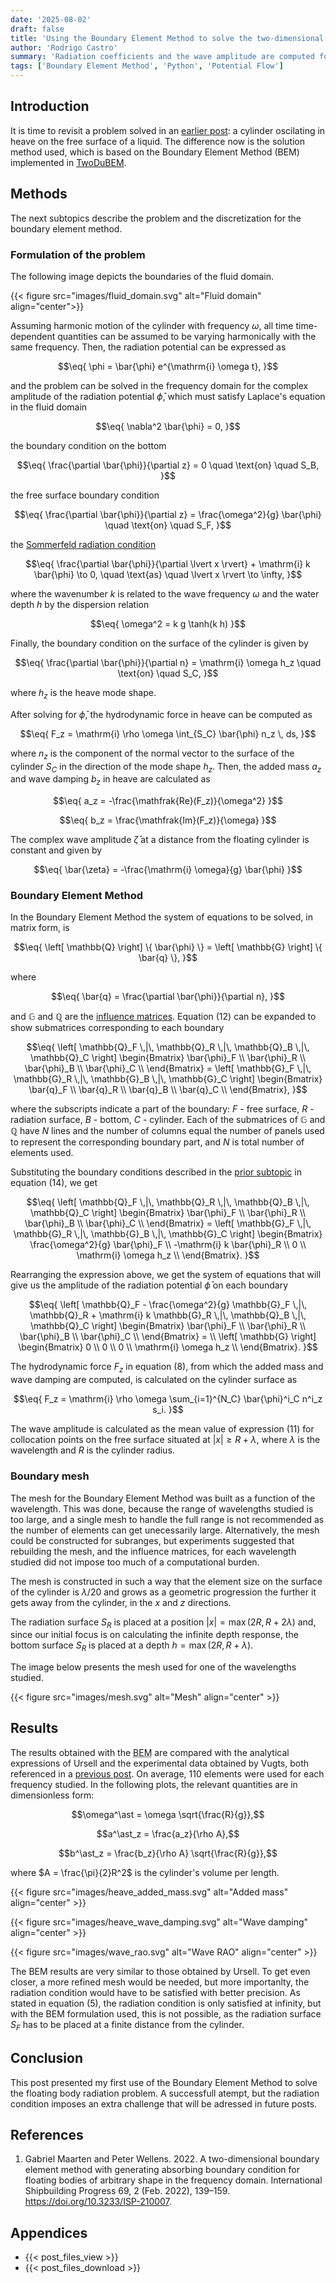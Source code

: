 ```yaml
---
date: '2025-08-02'
draft: false
title: 'Using the Boundary Element Method to solve the two-dimensional floating body radiation problem'
author: 'Rodrigo Castro'
summary: 'Radiation coefficients and the wave amplitude are computed for a cylinder heaving on the free surface of a liquid.'
tags: ['Boundary Element Method', 'Python', 'Potential Flow']
---
```


## Introduction
It is time to revisit a problem solved in an [earlier post][j2d_cylinder]: a cylinder oscilating in heave on the free surface of a liquid. The difference now is the solution method used, which is based on the Boundary Element Method (BEM) implemented in [TwoDuBEM].

## Methods
The next subtopics describe the problem and the discretization for the boundary element method.

### Formulation of the problem
The following image depicts the boundaries of the fluid domain.

{{< figure src="images/fluid_domain.svg" alt="Fluid domain" align="center">}}

Assuming harmonic motion of the cylinder with frequency $\omega$, all time time-dependent quantities can be assumed to be varying harmonically with the same frequency. Then, the radiation potential can be expressed as

$$\eq{
\phi = \bar{\phi} e^{\mathrm{i} \omega t},
}$$

and the problem can be solved in the frequency domain for the complex amplitude of the radiation potential $\bar{\phi}$, which must satisfy Laplace's equation in the fluid domain

$$\eq{
\nabla^2 \bar{\phi} = 0, 
}$$

the boundary condition on the bottom

$$\eq{
\frac{\partial \bar{\phi}}{\partial z} = 0 \quad \text{on} \quad S_B, 
}$$

the free surface boundary condition

$$\eq{
\frac{\partial \bar{\phi}}{\partial z} = \frac{\omega^2}{g} \bar{\phi} \quad \text{on} \quad S_F, 
}$$

the [Sommerfeld radiation condition][sommerfeld]

$$\eq{
\frac{\partial \bar{\phi}}{\partial \lvert x \rvert} + \mathrm{i} k \bar{\phi} \to 0, \quad \text{as} \quad \lvert x \rvert \to \infty, }$$

where the wavenumber $k$ is related to the wave frequency $\omega$ and the water depth $h$ by the dispersion relation

$$\eq{
\omega^2 = k g \tanh(k h)
}$$

Finally, the boundary condition on the surface of the cylinder is given by

$$\eq{
\frac{\partial \bar{\phi}}{\partial n} = \mathrm{i} \omega h_z \quad \text{on} \quad S_C, 
}$$

where $h_z$ is the heave mode shape.

After solving for $\bar{\phi}$, the hydrodynamic force in heave can be computed as

$$\eq{
F_z = \mathrm{i} \rho \omega \int_{S_C} \bar{\phi} n_z \, ds,
}$$

where $n_z$ is the component of the normal vector to the surface of the cylinder $S_C$ in the direction of the mode shape $h_z$. Then, the added mass $a_z$ and wave damping $b_z$ in heave are calculated as

$$\eq{
a_z = -\frac{\mathfrak{Re}(F_z)}{\omega^2}
}$$

$$\eq{
b_z = \frac{\mathfrak{Im}(F_z)}{\omega}
}$$

The complex wave amplitude $\bar{\zeta}$ at a distance from the floating cylinder is constant and given by

$$\eq{
\bar{\zeta} = -\frac{\mathrm{i} \omega}{g} \bar{\phi}
}$$

### Boundary Element Method
In the Boundary Element Method the system of equations to be solved, in matrix form, is

$$\eq{
\left[ \mathbb{Q} \right] \{ \bar{\phi} \} = \left[ \mathbb{G} \right] \{ \bar{q} \},
}$$

where

$$\eq{
\bar{q} = \frac{\partial \bar{\phi}}{\partial n},
}$$

and $\mathbb{G}$ and $\mathbb{Q}$ are the [influence matrices][2d_cbem]. Equation $(12)$ can be expanded to show submatrices corresponding to each boundary

$$\eq{
\left[ \mathbb{Q}_F \,|\, \mathbb{Q}_R \,|\, \mathbb{Q}_B \,|\, \mathbb{Q}_C \right]
\begin{Bmatrix}
    \bar{\phi}_F \\
    \bar{\phi}_R \\
    \bar{\phi}_B \\
    \bar{\phi}_C \\
\end{Bmatrix} = 
\left[ \mathbb{G}_F \,|\, \mathbb{G}_R \,|\, \mathbb{G}_B \,|\, \mathbb{G}_C \right]
\begin{Bmatrix}
    \bar{q}_F \\
    \bar{q}_R \\
    \bar{q}_B \\
    \bar{q}_C \\
\end{Bmatrix},
}$$

where the subscripts indicate a part of the boundary: $F$ - free surface, $R$ - radiation surface, $B$ - bottom, $C$ - cylinder. Each of the submatrices of $\mathbb{G}$ and $\mathbb{Q}$ have $N$ lines and the number of columns equal the number of panels used to represent the corresponding boundary part, and $N$ is total number of elements used.

Substituting the boundary conditions described in the [prior subtopic](#formulation-of-the-problem) in equation $(14)$, we get

$$\eq{
\left[ \mathbb{Q}_F \,|\, \mathbb{Q}_R \,|\, \mathbb{Q}_B \,|\, \mathbb{Q}_C \right]
\begin{Bmatrix}
    \bar{\phi}_F \\
    \bar{\phi}_R \\
    \bar{\phi}_B \\
    \bar{\phi}_C \\
\end{Bmatrix} = 
\left[ \mathbb{G}_F \,|\, \mathbb{G}_R \,|\, \mathbb{G}_B \,|\, \mathbb{G}_C \right]
\begin{Bmatrix}
    \frac{\omega^2}{g} \bar{\phi}_F \\
    -\mathrm{i} k \bar{\phi}_R \\
    0 \\
    \mathrm{i} \omega h_z \\
\end{Bmatrix}.
}$$

Rearranging the expression above, we get the system of equations that will give us the amplitude of the radiation potential $\bar{\phi}$ on each boundary

$$\eq{
\left[ \mathbb{Q}_F - \frac{\omega^2}{g} \mathbb{G}_F \,|\, \mathbb{Q}_R + \mathrm{i} k \mathbb{G}_R \,|\, \mathbb{Q}_B \,|\, \mathbb{Q}_C \right]
\begin{Bmatrix}
    \bar{\phi}_F \\
    \bar{\phi}_R \\
    \bar{\phi}_B \\
    \bar{\phi}_C \\
\end{Bmatrix} =  \\
\left[ \mathbb{G} \right]
\begin{Bmatrix}
    0 \\
    0 \\
    0 \\
    \mathrm{i} \omega h_z \\
\end{Bmatrix}.
}$$

The hydrodynamic force $F_z$ in equation $(8)$, from which the added mass and wave damping are computed, is calculated on the cylinder surface as

$$\eq{
F_z = \mathrm{i} \rho \omega \sum_{i=1}^{N_C} \bar{\phi}^i_C n^i_z s_i.
}$$

The wave amplitude is calculated as the mean value of expression $(11)$ for collocation points on the free surface situated at $|x| \ge R + \lambda$, where $\lambda$ is the wavelength and $R$ is the cylinder radius.

### Boundary mesh
The mesh for the Boundary Element Method was built as a function of the wavelength. This was done, because the range of wavelengths studied is too large, and a single mesh to handle the full range is not recommended as the number of elements can get unecessarily large. Alternatively, the mesh could be constructed for subranges, but experiments suggested that rebuilding the mesh, and the influence matrices, for each wavelength studied did not impose too much of a computational burden.

The mesh is constructed in such a way that the element size on the surface of the cylinder is $\lambda/20$ and grows as a geometric progression the further it gets away from the cylinder, in the $x$ and $z$ directions.

The radiation surface $S_R$ is placed at a position $|x| = \max (2 R, R + 2 \lambda)$ and, since our initial focus is on calculating the infinite depth response, the bottom surface $S_R$ is placed at a depth $h = \max (2 R, R + \lambda)$.

The image below presents the mesh used for one of the wavelengths studied.

{{< figure src="images/mesh.svg" alt="Mesh" align="center" >}}

## Results
The results obtained with the <abbr title="Boundary Element Method">BEM</abbr> are compared with the analytical expressions of Ursell and the experimental data obtained by Vugts, both referenced in a [previous post][j2d_cylinder]. On average, 110 elements were used for each frequency studied. In the following plots, the relevant quantities are in dimensionless form:

$$\omega^\ast = \omega \sqrt{\frac{R}{g}},$$

$$a^\ast_z = \frac{a_z}{\rho A},$$

$$b^\ast_z = \frac{b_z}{\rho A} \sqrt{\frac{R}{g}},$$

where $A = \frac{\pi}{2}R^2$ is the cylinder's volume per length.

{{< figure src="images/heave_added_mass.svg" alt="Added mass" align="center" >}}

{{< figure src="images/heave_wave_damping.svg" alt="Wave damping" align="center" >}}

{{< figure src="images/wave_rao.svg" alt="Wave RAO" align="center" >}}

The BEM results are very similar to those obtained by Ursell. To get even closer, a more refined mesh would be needed, but more importanlty, the radiation condition would have to be satisfied with better precision. As stated in equation $(5)$, the radiation condition is only satisfied at infinity, but with the BEM formulation used, this is not possible, as the radiation surface $S_F$ has to be placed at a finite distance from the cylinder.

## Conclusion
This post presented my first use of the Boundary Element Method to solve the floating body radiation problem. A successfull atempt, but the radiation condition imposes an extra challenge that will be adressed in future posts.

## References
1. Gabriel Maarten and Peter Wellens. 2022. A two-dimensional boundary element method with generating absorbing boundary condition for floating bodies of arbitrary shape in the frequency domain. International Shipbuilding Progress 69, 2 (Feb. 2022), 139–159. https://doi.org/10.3233/ISP-210007.

## Appendices
* {{< post_files_view >}}
* {{< post_files_download >}}

<!--Links-->
[j2d_cylinder]: ../6_julia_2d_cylinder_free_surface/
[twodubem]: ../../projects/twodubem/
[sommerfeld]: https://www.wikiwaves.org/index.php/Sommerfeld_Radiation_Condition
[2d_cbem]: ../3_2d_constant_boundary_element/
